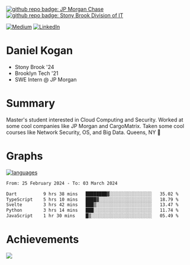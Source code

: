 [![github repo badge: JP Morgan Chase](https://img.shields.io/badge/JP_Morgan_Chase--181717?color=blue)](https://careers.jpmorgan.com/in/en/students/programs/software-engineer-summer?search=&tags=location__Americas__UnitedStatesofAmerica)
[![github repo badge: Stony Brook Division of IT](https://img.shields.io/badge/Stony%20Brook%20Division%20of%20IT--181717?color=red)](https://it.stonybrook.edu/)

[![Medium](https://img.shields.io/badge/Medium-12100E?logo=medium&logoColor=white)](https://medium.com/@danielkoganx) [![LinkedIn](https://img.shields.io/badge/LinkedIn-%230077B5.svg?logo=linkedin&logoColor=white)](https://linkedin.com/in/danielkogan123)
# Daniel Kogan

- Stony Brook '24
- Brooklyn Tech '21
- SWE Intern @ JP Morgan

# Summary

Master's student interested in Cloud Computing and Security. Worked at some cool companies like JP Morgan and CargoMatrix. Taken some cool courses like Network Security, OS, and Big Data. Queens, NY 📍


# Graphs

<div style="width: 100%">

[![languages](https://github-readme-stats.vercel.app/api/top-langs/?username=daminals&langs_count=8&hide=html&layout=compact)](https://github-readme-stats.vercel.app/api/top-langs/?username=daminals&langs_count=8&hide=html&layout=compact)
</div>

<!--START_SECTION:waka-->

```txt
From: 25 February 2024 - To: 03 March 2024

Dart          9 hrs 38 mins   ████████▓░░░░░░░░░░░░░░░░   35.02 %
TypeScript    5 hrs 10 mins   ████▓░░░░░░░░░░░░░░░░░░░░   18.79 %
Svelte        3 hrs 42 mins   ███▒░░░░░░░░░░░░░░░░░░░░░   13.47 %
Python        3 hrs 14 mins   ███░░░░░░░░░░░░░░░░░░░░░░   11.74 %
JavaScript    1 hr 30 mins    █▒░░░░░░░░░░░░░░░░░░░░░░░   05.49 %
```

<!--END_SECTION:waka-->

# Achievements 

![](https://github-profile-trophy.vercel.app/?username=daminals&theme=onestar&no-frame=true&no-bg=false&margin-w=4)
